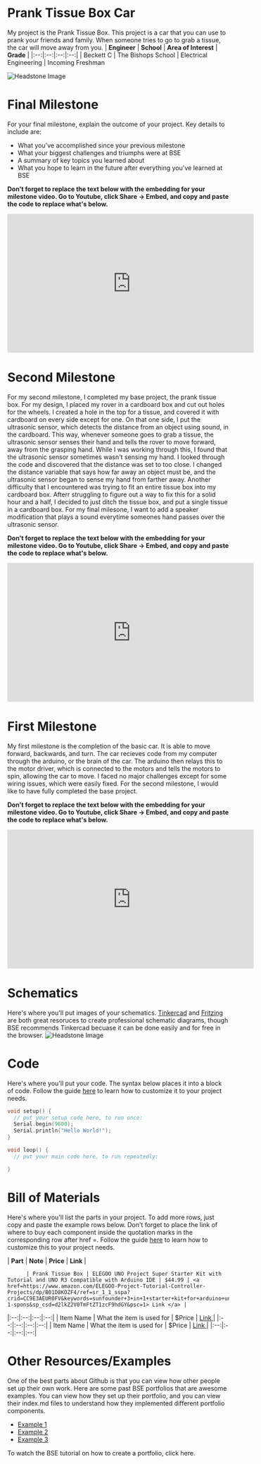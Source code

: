 # Prank Tissue Box Car
My project is the Prank Tissue Box. This project is a car that you can use to prank your friends and family. When someone tries to go to grab a tissue, the car will move away from you.
| **Engineer** | **School** | **Area of Interest** | **Grade** |
|:--:|:--:|:--:|:--:|
| Beckett C | The Bishops School | Electrical Engineering | Incoming Freshman

![Headstone Image](unnamed.jpg)
  
# Final Milestone
For your final milestone, explain the outcome of your project. Key details to include are:
- What you've accomplished since your previous milestone
- What your biggest challenges and triumphs were at BSE
- A summary of key topics you learned about
- What you hope to learn in the future after everything you've learned at BSE

**Don't forget to replace the text below with the embedding for your milestone video. Go to Youtube, click Share -> Embed, and copy and paste the code to replace what's below.**

<iframe width="560" height="315" src="https://www.youtube.com/embed/F7M7imOVGug" title="YouTube video player" frameborder="0" allow="accelerometer; autoplay; clipboard-write; encrypted-media; gyroscope; picture-in-picture; web-share" allowfullscreen></iframe>

# Second Milestone
For my second milestone, I completed my base project, the prank tissue box. For my design, I placed my rover in a cardboard box and cut out holes for the wheels. I created a hole in the top for a tissue, and covered it with cardboard on every side except for one. On that one side, I put the ultrasonic sensor, which detects the distance from an object using sound, in the cardboard. This way, whenever someone goes to grab a tissue, the ultrasonic sensor senses their hand and tells the rover to move forward, away from the grasping hand. While I was working through this, I found that the ultrasonic sensor sometimes wasn't sensing my hand. I looked through the code and discovered that the distance was set to too close. I changed the distance variable that says how far away an object must be, and the ultrasonic sensor began to sense my hand from farther away. Another difficulty that I encountered was trying to fit an entire tissue box into my cardboard box. Afterr struggling to figure out a way to fix this for a solid hour and a half, I decided to just ditch the tissue box, and put a single tissue in a cardboard box. For my final milesone, I want to add a speaker modification that plays a sound everytime someones hand passes over the ultrasonic sensor.

**Don't forget to replace the text below with the embedding for your milestone video. Go to Youtube, click Share -> Embed, and copy and paste the code to replace what's below.**

<iframe width="560" height="315" src="https://www.youtube.com/embed/y3VAmNlER5Y" title="YouTube video player" frameborder="0" allow="accelerometer; autoplay; clipboard-write; encrypted-media; gyroscope; picture-in-picture; web-share" allowfullscreen></iframe>

# First Milestone
My first milestone is the completion of the basic car. It is able to move forward, backwards, and turn. The car recieves code from my computer through the arduino, or the brain of the car. The arduino then relays this to the motor driver, which is connected to the motors and tells the motors to spin, allowing the car to move. I faced no major challenges except for some wiring issues, which were easily fixed. For the second milestone, I would like to have fully completed the base project.  

**Don't forget to replace the text below with the embedding for your milestone video. Go to Youtube, click Share -> Embed, and copy and paste the code to replace what's below.**

<iframe width="560" height="315" src="https://www.youtube.com/embed/CaCazFBhYKs" title="YouTube video player" frameborder="0" allow="accelerometer; autoplay; clipboard-write; encrypted-media; gyroscope; picture-in-picture; web-share" allowfullscreen></iframe>

# Schematics 
Here's where you'll put images of your schematics. [Tinkercad](https://www.tinkercad.com/blog/official-guide-to-tinkercad-circuits) and [Fritzing](https://fritzing.org/learning/) are both great resoruces to create professional schematic diagrams, though BSE recommends Tinkercad becuase it can be done easily and for free in the browser. 
![Headstone Image](unnamed.jpg)
# Code
Here's where you'll put your code. The syntax below places it into a block of code. Follow the guide [here]([url](https://www.markdownguide.org/extended-syntax/)) to learn how to customize it to your project needs. 

```c++
void setup() {
  // put your setup code here, to run once:
  Serial.begin(9600);
  Serial.println("Hello World!");
}

void loop() {
  // put your main code here, to run repeatedly:

}
```

# Bill of Materials
Here's where you'll list the parts in your project. To add more rows, just copy and paste the example rows below.
Don't forget to place the link of where to buy each component inside the quotation marks in the corresponding row after href =. Follow the guide [here]([url](https://www.markdownguide.org/extended-syntax/)) to learn how to customize this to your project needs. 

| **Part** | **Note** | **Price** | **Link** |

          | Prank Tissue Box | ELEGOO UNO Project Super Starter Kit with Tutorial and UNO R3 Compatible with Arduino IDE | $44.99 | <a href=https://www.amazon.com/ELEGOO-Project-Tutorial-Controller-Projects/dp/B01D8KOZF4/ref=sr_1_1_sspa?crid=CC9E3AEUR0FV&keywords=sunfounder+3+in+1+starter+kit+for+arduino+uno&qid=1687551712&sprefix=3+in+1+sunfounder%2Caps%2C170&sr=8-1-spons&sp_csd=d2lkZ2V0TmFtZT1zcF9hdGY&psc=1> Link </a> |
|:--:|:--:|:--:|:--:|
| Item Name | What the item is used for | $Price | <a href="https://www.amazon.com/Arduino-A000066-ARDUINO-UNO-R3/dp/B008GRTSV6/"> Link </a> |
|:--:|:--:|:--:|:--:|
| Item Name | What the item is used for | $Price | <a href="https://www.amazon.com/Arduino-A000066-ARDUINO-UNO-R3/dp/B008GRTSV6/"> Link </a> |
|:--:|:--:|:--:|:--:|

# Other Resources/Examples
One of the best parts about Github is that you can view how other people set up their own work. Here are some past BSE portfolios that are awesome examples. You can view how they set up their portfolio, and you can view their index.md files to understand how they implemented different portfolio components.
- [Example 1](https://trashytuber.github.io/YimingJiaBlueStamp/)
- [Example 2](https://sviatil0.github.io/Sviatoslav_BSE/)
- [Example 3](https://arneshkumar.github.io/arneshbluestamp/)

To watch the BSE tutorial on how to create a portfolio, click here.
